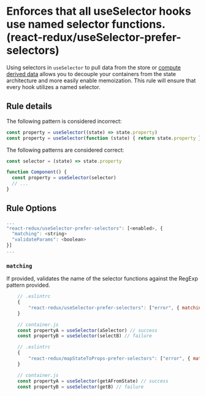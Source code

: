 #  Enforces that all useSelector hooks use named selector functions. (react-redux/useSelector-prefer-selectors)

Using selectors in `useSelector` to pull data from the store or [compute derived data](https://redux.js.org/recipes/computing-derived-data#composing-selectors) allows you to decouple your containers from the state architecture and more easily enable memoization. This rule will ensure that every hook utilizes a named selector.

## Rule details

The following pattern is considered incorrect:

```js
const property = useSelector((state) => state.property)
const property = useSelector(function (state) { return state.property })
```

The following patterns are considered correct:

```js
const selector = (state) => state.property

function Component() {
  const property = useSelector(selector)
  // ...
}
```

## Rule Options

```js
...
"react-redux/useSelector-prefer-selectors": [<enabled>, {
  "matching": <string>
  "validateParams": <boolean>
}]
...
```

### `matching`
If provided, validates the name of the selector functions against the RegExp pattern provided.

```js
    // .eslintrc
    {
        "react-redux/useSelector-prefer-selectors": ["error", { matching: "^.*Selector$"}]
    }

    // container.js
    const propertyA = useSelector(aSelector) // success
    const propertyB = useSelector(selectB) // failure
```

```js
    // .eslintrc
    {
        "react-redux/mapStateToProps-prefer-selectors": ["error", { matching: "^get.*FromState$"}]
    }

    // container.js
    const propertyA = useSelector(getAFromState) // success
    const propertyB = useSelector(getB) // failure
```
